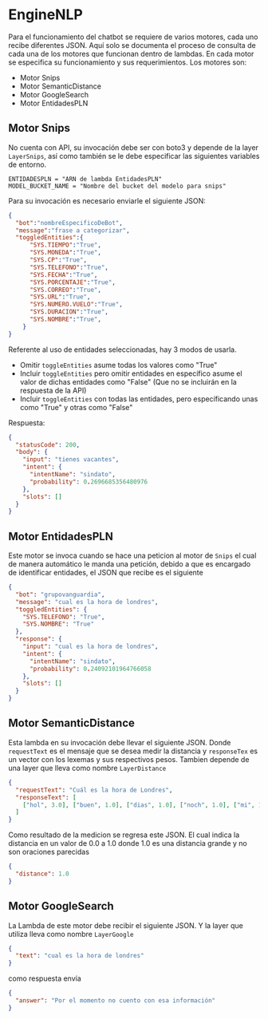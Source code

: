 # EngineNLP
Para el funcionamiento del chatbot se requiere de varios motores, cada uno recibe diferentes JSON. Aquí solo se documenta el proceso de consulta de cada una de los motores que funcionan dentro de lambdas. En cada motor se especifica su funcionamiento y sus requerimientos. Los motores son:
* Motor Snips
* Motor SemanticDistance
* Motor GoogleSearch
* Motor EntidadesPLN

## Motor Snips
No cuenta con API, su invocación debe ser con boto3 y depende de la layer `LayerSnips`, así como también se le debe especificar las siguientes variables de entorno.
```
ENTIDADESPLN = "ARN de lambda EntidadesPLN"
MODEL_BUCKET_NAME = "Nombre del bucket del modelo para snips"
```
Para su invocación es necesario enviarle el siguiente JSON:

```json
{  
  "bot":"nombreEspecificoDeBot",  
  "message":"frase a categorizar",  
  "toggledEntities":{
      "SYS.TIEMPO":"True",
      "SYS.MONEDA":"True",
      "SYS.CP":"True",
      "SYS.TELEFONO":"True",
      "SYS.FECHA":"True",
      "SYS.PORCENTAJE":"True",
      "SYS.CORREO":"True",
      "SYS.URL":"True",
      "SYS.NUMERO.VUELO":"True",
      "SYS.DURACION":"True",
      "SYS.NOMBRE":"True",
    }
}
```
Referente al uso de entidades seleccionadas, hay 3 modos de usarla.
* Omitir `toggleEntities` asume todas los valores como "True"
* Incluir `toggleEntities` pero omitir entidades en específico asume el valor de dichas entidades como "False" (Que no se incluirán en la respuesta de la API)
* Incluir `toggleEntities` con todas las entidades, pero específicando unas como "True" y otras como "False"

Respuesta:
```json
{
  "statusCode": 200,
  "body": {
    "input": "tienes vacantes",
    "intent": {
      "intentName": "sindato",
      "probability": 0.2696685356480976
    },
    "slots": []
  }
}
```

## Motor EntidadesPLN
Este motor se invoca cuando se hace una peticion al motor de `Snips` el cual de manera automático le manda una petición, debido a que es encargado de identificar entidades, el JSON que recibe es el siguiente
```json
{
  "bot": "grupovanguardia",
  "message": "cual es la hora de londres",
  "toggledEntities": {
    "SYS.TELEFONO": "True", 
    "SYS.NOMBRE": "True"
  },
  "response": {
    "input": "cual es la hora de londres",
    "intent": {
      "intentName": "sindato",
      "probability": 0.24092101964766058
    },
    "slots": []
  }
}

```

## Motor SemanticDistance
Esta lambda en su invocación debe llevar el siguiente JSON. Donde `requestText` es el mensaje que se desea medir la distancia y `responseTex` es un vector con los lexemas y sus respectivos pesos. Tambien depende de una layer que lleva como nombre `LayerDistance`

```json
{
  "requestText": "Cuál es la hora de Londres",
  "responseText": [
    ["hol", 3.0], ["buen", 1.0], ["dias", 1.0], ["noch", 1.0], ["mi", 1.0],["me", 1.0], ["llam", 1.0], ["nombr", 1.0], ["present", 1.0], ["soy", 1.0], ["onda", 4.0], ["tranz", 1.0]
  ]
}
```
Como resultado de la medicion se regresa este JSON. El cual indica la distancia en un valor de 0.0 a 1.0 donde 1.0 es una distancia grande y no son oraciones parecidas

```json
{
  "distance": 1.0
}
```

## Motor GoogleSearch
La Lambda de este motor debe recibir el siguiente JSON. Y la layer que utiliza lleva como nombre `LayerGoogle`

```json
{
  "text": "cual es la hora de londres"
}
```
como respuesta envía
```json
{
  "answer": "Por el momento no cuento con esa información"
}
```
